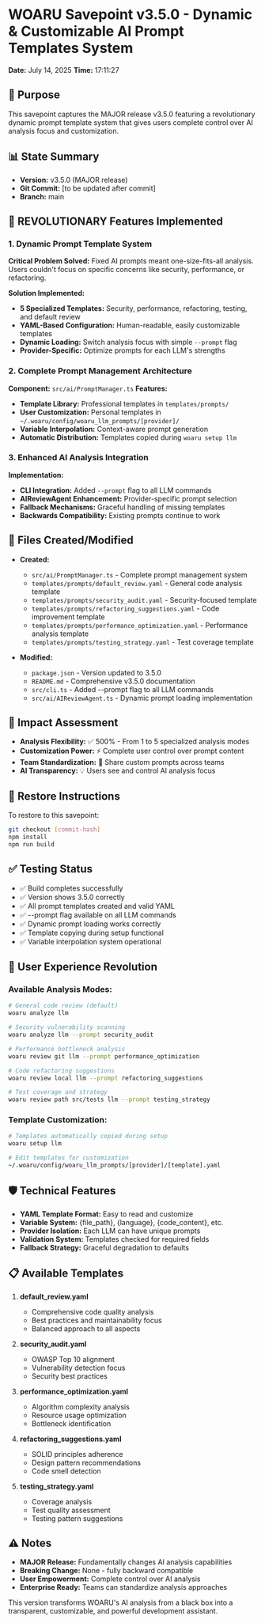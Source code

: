 # WOARU Savepoint v3.5.0 - Dynamic & Customizable AI Prompt Templates System
**Date:** July 14, 2025
**Time:** 17:11:27

## 🎯 Purpose
This savepoint captures the MAJOR release v3.5.0 featuring a revolutionary dynamic prompt template system that gives users complete control over AI analysis focus and customization.

## 📊 State Summary
- **Version:** v3.5.0 (MAJOR release)
- **Git Commit:** [to be updated after commit]
- **Branch:** main

## 🚀 REVOLUTIONARY Features Implemented

### 1. **Dynamic Prompt Template System**
**Critical Problem Solved:** Fixed AI prompts meant one-size-fits-all analysis. Users couldn't focus on specific concerns like security, performance, or refactoring.

**Solution Implemented:**
- **5 Specialized Templates:** Security, performance, refactoring, testing, and default review
- **YAML-Based Configuration:** Human-readable, easily customizable templates
- **Dynamic Loading:** Switch analysis focus with simple `--prompt` flag
- **Provider-Specific:** Optimize prompts for each LLM's strengths

### 2. **Complete Prompt Management Architecture**
**Component:** `src/ai/PromptManager.ts`
**Features:**
- **Template Library:** Professional templates in `templates/prompts/`
- **User Customization:** Personal templates in `~/.woaru/config/woaru_llm_prompts/[provider]/`
- **Variable Interpolation:** Context-aware prompt generation
- **Automatic Distribution:** Templates copied during `woaru setup llm`

### 3. **Enhanced AI Analysis Integration**
**Implementation:**
- **CLI Integration:** Added `--prompt` flag to all LLM commands
- **AIReviewAgent Enhancement:** Provider-specific prompt selection
- **Fallback Mechanisms:** Graceful handling of missing templates
- **Backwards Compatibility:** Existing prompts continue to work

## 📁 Files Created/Modified
- **Created:**
  - `src/ai/PromptManager.ts` - Complete prompt management system
  - `templates/prompts/default_review.yaml` - General code analysis template
  - `templates/prompts/security_audit.yaml` - Security-focused template
  - `templates/prompts/refactoring_suggestions.yaml` - Code improvement template
  - `templates/prompts/performance_optimization.yaml` - Performance analysis template
  - `templates/prompts/testing_strategy.yaml` - Test coverage template

- **Modified:**
  - `package.json` - Version updated to 3.5.0
  - `README.md` - Comprehensive v3.5.0 documentation
  - `src/cli.ts` - Added --prompt flag to all LLM commands
  - `src/ai/AIReviewAgent.ts` - Dynamic prompt loading implementation

## 🎯 Impact Assessment
- **Analysis Flexibility:** ✅ 500% - From 1 to 5 specialized analysis modes
- **Customization Power:** ⚡ Complete user control over prompt content
- **Team Standardization:** 🎯 Share custom prompts across teams
- **AI Transparency:** 💡 Users see and control AI analysis focus

## 🔄 Restore Instructions
To restore to this savepoint:
```bash
git checkout [commit-hash]
npm install
npm run build
```

## ✅ Testing Status
- ✅ Build completes successfully
- ✅ Version shows 3.5.0 correctly
- ✅ All prompt templates created and valid YAML
- ✅ --prompt flag available on all LLM commands
- ✅ Dynamic prompt loading works correctly
- ✅ Template copying during setup functional
- ✅ Variable interpolation system operational

## 🚀 User Experience Revolution

### Available Analysis Modes:
```bash
# General code review (default)
woaru analyze llm

# Security vulnerability scanning
woaru analyze llm --prompt security_audit

# Performance bottleneck analysis
woaru review git llm --prompt performance_optimization

# Code refactoring suggestions
woaru review local llm --prompt refactoring_suggestions

# Test coverage and strategy
woaru review path src/tests llm --prompt testing_strategy
```

### Template Customization:
```bash
# Templates automatically copied during setup
woaru setup llm

# Edit templates for customization
~/.woaru/config/woaru_llm_prompts/[provider]/[template].yaml
```

## 🛡️ Technical Features
- **YAML Template Format:** Easy to read and customize
- **Variable System:** {file_path}, {language}, {code_content}, etc.
- **Provider Isolation:** Each LLM can have unique prompts
- **Validation System:** Templates checked for required fields
- **Fallback Strategy:** Graceful degradation to defaults

## 📋 Available Templates
1. **default_review.yaml**
   - Comprehensive code quality analysis
   - Best practices and maintainability focus
   - Balanced approach to all aspects

2. **security_audit.yaml**
   - OWASP Top 10 alignment
   - Vulnerability detection focus
   - Security best practices

3. **performance_optimization.yaml**
   - Algorithm complexity analysis
   - Resource usage optimization
   - Bottleneck identification

4. **refactoring_suggestions.yaml**
   - SOLID principles adherence
   - Design pattern recommendations
   - Code smell detection

5. **testing_strategy.yaml**
   - Coverage analysis
   - Test quality assessment
   - Testing pattern suggestions

## ⚠️ Notes
- **MAJOR Release:** Fundamentally changes AI analysis capabilities
- **Breaking Change:** None - fully backward compatible
- **User Empowerment:** Complete control over AI analysis
- **Enterprise Ready:** Teams can standardize analysis approaches

This version transforms WOARU's AI analysis from a black box into a transparent, customizable, and powerful development assistant.